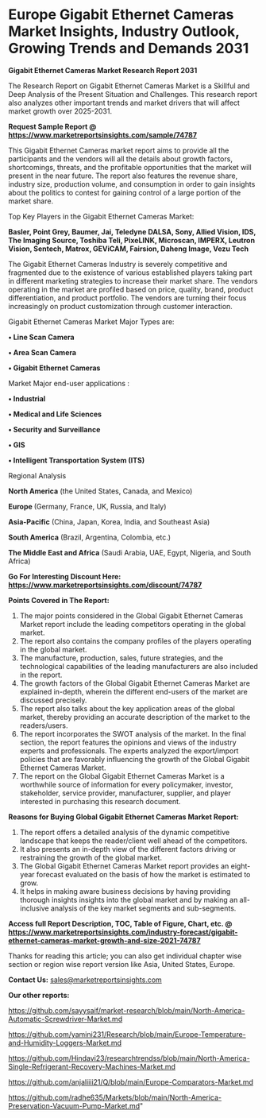  # Europe Gigabit Ethernet Cameras Market Insights, Industry Outlook, Growing Trends and Demands 2031

<strong>Gigabit Ethernet Cameras Market Research Report 2031</strong>

The Research Report on Gigabit Ethernet Cameras Market is a Skillful and Deep Analysis of the Present Situation and Challenges. This research report also analyzes other important trends and market drivers that will affect market growth over 2025-2031.

<strong>Request Sample Report @ <a href=https://www.marketreportsinsights.com/sample/74787>https://www.marketreportsinsights.com/sample/74787</a></strong>

This Gigabit Ethernet Cameras market report aims to provide all the participants and the vendors will all the details about growth factors, shortcomings, threats, and the profitable opportunities that the market will present in the near future. The report also features the revenue share, industry size, production volume, and consumption in order to gain insights about the politics to contest for gaining control of a large portion of the market share.

Top Key Players in the Gigabit Ethernet Cameras Market:

<strong>Basler, Point Grey, Baumer, Jai, Teledyne DALSA, Sony, Allied Vision, IDS, The Imaging Source, Toshiba Teli, PixeLINK, Microscan, IMPERX, Leutron Vision, Sentech, Matrox, GEViCAM, Fairsion, Daheng Image, Vezu Tech</strong>

The Gigabit Ethernet Cameras Industry is severely competitive and fragmented due to the existence of various established players taking part in different marketing strategies to increase their market share. The vendors operating in the market are profiled based on price, quality, brand, product differentiation, and product portfolio. The vendors are turning their focus increasingly on product customization through customer interaction.

Gigabit Ethernet Cameras Market Major Types are:

<strong>• Line Scan Camera

• Area Scan Camera

• Gigabit Ethernet Cameras</strong>

Market Major end-user applications :

<strong>• Industrial

• Medical and Life Sciences

• Security and Surveillance

• GIS

• Intelligent Transportation System (ITS)</strong>

Regional Analysis

</u><strong><b>North America</b></strong> (the United States, Canada, and Mexico)

<strong><b>Europe </b></strong>(Germany, France, UK, Russia, and Italy)

<strong><b>Asia-Pacific</b></strong> (China, Japan, Korea, India, and Southeast Asia)

<strong><b>South America</b></strong> (Brazil, Argentina, Colombia, etc.)

<strong><b>The Middle East and Africa</b></strong> (Saudi Arabia, UAE, Egypt, Nigeria, and South Africa)

<strong>Go For Interesting Discount Here: <a href=https://www.marketreportsinsights.com/discount/74787>https://www.marketreportsinsights.com/discount/74787</a></strong>

<strong>Points Covered in The Report:</strong>
<ol>
  <li>The major points considered in the Global Gigabit Ethernet Cameras Market report include the leading competitors operating in the global market.</li>
  <li>The report also contains the company profiles of the players operating in the global market.</li>
  <li>The manufacture, production, sales, future strategies, and the technological capabilities of the leading manufacturers are also included in the report.</li>
  <li>The growth factors of the Global Gigabit Ethernet Cameras Market are explained in-depth, wherein the different end-users of the market are discussed precisely.</li>
  <li>The report also talks about the key application areas of the global market, thereby providing an accurate description of the market to the readers/users.</li>
  <li>The report incorporates the SWOT analysis of the market. In the final section, the report features the opinions and views of the industry experts and professionals. The experts analyzed the export/import policies that are favorably influencing the growth of the Global Gigabit Ethernet Cameras Market.</li>
  <li>The report on the Global Gigabit Ethernet Cameras Market is a worthwhile source of information for every policymaker, investor, stakeholder, service provider, manufacturer, supplier, and player interested in purchasing this research document.</li>
</ol>
<strong>Reasons for Buying Global Gigabit Ethernet Cameras Market Report:</strong>

<ol>
  <li>The report offers a detailed analysis of the dynamic competitive landscape that keeps the reader/client well ahead of the competitors.</li>
  <li>It also presents an in-depth view of the different factors driving or restraining the growth of the global market.</li>
  <li>The Global Gigabit Ethernet Cameras Market report provides an eight-year forecast evaluated on the basis of how the market is estimated to grow.</li>
  <li>It helps in making aware business decisions by having providing thorough insights insights into the global market and by making an all-inclusive analysis of the key market segments and sub-segments.</li>
</ol>
<strong>Access full Report Description, TOC, Table of Figure, Chart, etc. @ <a href=https://www.marketreportsinsights.com/industry-forecast/gigabit-ethernet-cameras-market-growth-and-size-2021-74787>https://www.marketreportsinsights.com/industry-forecast/gigabit-ethernet-cameras-market-growth-and-size-2021-74787</a></strong>


Thanks for reading this article; you can also get individual chapter wise section or region wise report version like Asia, United States, Europe.

<strong>Contact Us:</strong>
sales@marketreportsinsights.com

<strong>Our other reports:</strong>

<a href=https://github.com/sayysaif/market-research/blob/main/North-America-Automatic-Screwdriver-Market.md>https://github.com/sayysaif/market-research/blob/main/North-America-Automatic-Screwdriver-Market.md</a>

<a href=https://github.com/yamini231/Research/blob/main/Europe-Temperature-and-Humidity-Loggers-Market.md>https://github.com/yamini231/Research/blob/main/Europe-Temperature-and-Humidity-Loggers-Market.md</a>

<a href=https://github.com/Hindavi23/researchtrendss/blob/main/North-America-Single-Refrigerant-Recovery-Machines-Market.md>https://github.com/Hindavi23/researchtrendss/blob/main/North-America-Single-Refrigerant-Recovery-Machines-Market.md</a>

<a href=https://github.com/anjaliiii21/Q/blob/main/Europe-Comparators-Market.md>https://github.com/anjaliiii21/Q/blob/main/Europe-Comparators-Market.md</a>

<a href=https://github.com/radhe635/Markets/blob/main/North-America-Preservation-Vacuum-Pump-Market.md>https://github.com/radhe635/Markets/blob/main/North-America-Preservation-Vacuum-Pump-Market.md</a>"
